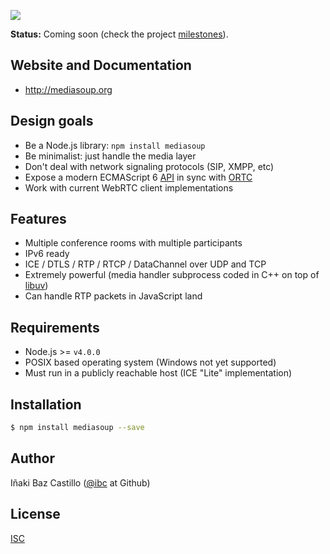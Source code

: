 [![][mediasoup-banner]][mediasoup-website]

**Status:** Coming soon (check the project [milestones](https://github.com/ibc/mediasoup/milestones)).


## Website and Documentation

* http://mediasoup.org


## Design goals

* Be a Node.js library: `npm install mediasoup`
* Be minimalist: just handle the media layer
* Don't deal with network signaling protocols (SIP, XMPP, etc)
* Expose a modern ECMAScript 6 [API](/api/) in sync with [ORTC](http://ortc.org/)
* Work with current WebRTC client implementations


## Features

* Multiple conference rooms with multiple participants
* IPv6 ready
* ICE / DTLS / RTP / RTCP / DataChannel over UDP and TCP
* Extremely powerful (media handler subprocess coded in C++ on top of [libuv](http://libuv.org))
* Can handle RTP packets in JavaScript land


## Requirements

* Node.js >= `v4.0.0`
* POSIX based operating system (Windows not yet supported)
* Must run in a publicly reachable host (ICE "Lite" implementation)


## Installation

```bash
$ npm install mediasoup --save
```


## Author

Iñaki Baz Castillo ([@ibc](https://github.com/ibc/) at Github)


## License

[ISC](./LICENSE)


[mediasoup-website]: http://mediasoup.org
[mediasoup-banner]: https://raw.githubusercontent.com/ibc/mediasoup-website/master/_art/mediasoup_banner.png
